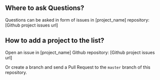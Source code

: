## Where to ask Questions?

Questions can be asked in form of issues in [project_name] repository:
[Github project issues url]

## How to add a project to the list?

Open an issue in [project_name] Github repository:
[Github project issues url]

Or create a branch and send a Pull Request to the `master` branch of this repository.

